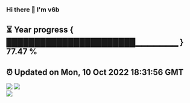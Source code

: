 ### Hi there 👋  I'm v6b  
⏳ Year progress { ███████████████████████▁▁▁▁▁▁▁ } 77.47 %
---
⏰ Updated on Mon, 10 Oct 2022 18:31:56 GMT
---
![](https://github-readme-stats.vercel.app/api?username=v6b&bg_color=30,e96443,904e95&title_color=fff&text_color=fff&layout=compact)
![](https://github-readme-stats.vercel.app/api/top-langs/?username=v6b&layout=compact&bg_color=30,e96443,904e95&title_color=fff&text_color=fff)  
![](https://gcore.jsdelivr.net/gh/v6b/v6b@main/assets/github-contribution-grid-snake.svg)

